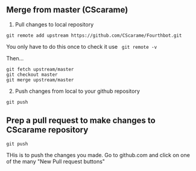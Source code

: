 ## Merge from master (CScarame)

1. Pull changes to local repository
```
git remote add upstream https://github.com/CScarame/Fourthbot.git
```
You only have to do this once to check it use ` git remote -v`

Then...
```
git fetch upstream/master
git checkout master
git merge upstream/master
```
2. Push changes from local to your github repository

```
git push
```

## Prep a pull request to make changes to CScarame repository
```
git push
```
THis is to push the changes you made.
Go to github.com and click on one of the many "New Pull request buttons"